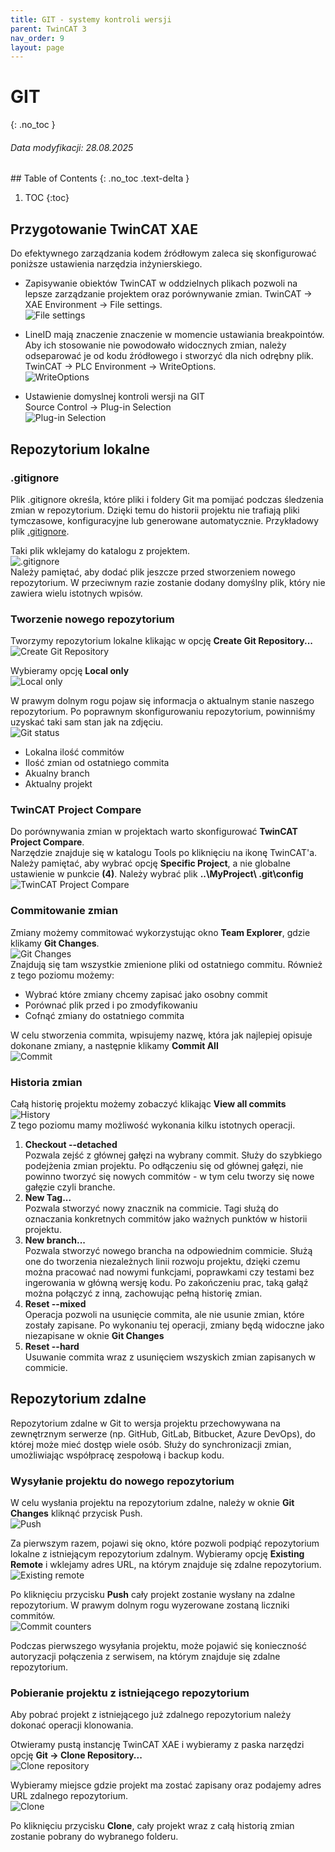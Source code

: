 ```yaml
---
title: GIT - systemy kontroli wersji 
parent: TwinCAT 3
nav_order: 9
layout: page
---
```


# GIT
{: .no_toc }
<h6> Data modyfikacji: 28.08.2025 </h6>
## Table of Contents
{: .no_toc .text-delta }

1. TOC
{:toc}

## Przygotowanie TwinCAT XAE

Do efektywnego zarządzania kodem źródłowym zaleca się skonfigurować poniższe ustawienia narzędzia inżynierskiego.

* Zapisywanie obiektów TwinCAT w oddzielnych plikach pozwoli na lepsze zarządzanie projektem oraz porównywanie zmian. 
TwinCAT → XAE Environment → File settings.   
![File settings](image-1.png)

* LineID mają znaczenie znaczenie w momencie ustawiania breakpointów. Aby ich stosowanie nie powodowało widocznych zmian, należy odseparować je od kodu źródłowego i stworzyć dla nich odrębny plik.  
TwinCAT → PLC Environment → WriteOptions.  
![WriteOptions](image-2.png)

* Ustawienie domyslnej kontroli wersji na GIT   
Source Control → Plug-in Selection  
![Plug-in Selection](image-4.png)

## Repozytorium lokalne

### .gitignore
Plik .gitignore określa, które pliki i foldery Git ma pomijać podczas śledzenia zmian w repozytorium. Dzięki temu do historii projektu nie trafiają pliki tymczasowe, konfiguracyjne lub generowane automatycznie.
Przykładowy plik [.gitignore](https://infosys.beckhoff.com/content/1033/tc3_sourcecontrol/14604066827.html).

Taki plik wklejamy do katalogu z projektem.  
![.gitignore](image-5.png)  
Należy pamiętać, aby dodać plik jeszcze przed stworzeniem nowego repozytorium. W przeciwnym razie zostanie dodany domyślny plik, który nie zawiera wielu istotnych wpisów.

### Tworzenie nowego repozytorium
Tworzymy repozytorium lokalne klikając w opcję **Create Git Repository...**  
![Create Git Repository](image-6.png)

Wybieramy opcję **Local only**  
![Local only](image-8.png)

W prawym dolnym rogu pojaw się informacja o aktualnym stanie naszego repozytorium. Po poprawnym skonfigurowaniu repozytorium, powinniśmy uzyskać taki sam stan jak na zdjęciu.  
![Git status](image-9.png)
* Lokalna ilość commitów
* Ilość zmian od ostatniego commita
* Akualny branch
* Aktualny projekt

### TwinCAT Project Compare
Do porównywania zmian w projektach warto skonfigurować **TwinCAT Project Compare**.  
Narzędzie znajduje się w katalogu Tools po kliknięciu na ikonę TwinCAT'a.  
Należy pamiętać, aby wybrać opcję **Specific Project**, a nie globalne ustawienie w punkcie **(4)**. Należy wybrać plik **..\MyProject\ .git\config**  
![TwinCAT Project Compare](image-10.png)

### Commitowanie zmian
Zmiany możemy commitować wykorzystując okno **Team Explorer**, gdzie klikamy **Git Changes**.  
![Git Changes](image-11.png)  
Znajdują się tam wszystkie zmienione pliki od ostatniego commitu. Również z tego poziomu możemy:
* Wybrać które zmiany chcemy zapisać jako osobny commit
* Porównać plik przed i po zmodyfikowaniu
* Cofnąć zmiany do ostatniego commita

W celu stworzenia commita, wpisujemy nazwę, która jak najlepiej opisuje dokonane zmiany, a następnie klikamy **Commit All**  
![Commit](image-12.png)

### Historia zmian
Całą historię projektu możemy zobaczyć klikając **View all commits**  
![History](image-14.png)  
Z tego poziomu mamy możliwość wykonania kilku istotnych operacji.
1. **Checkout --detached**  
Pozwala zejść z głównej gałęzi na wybrany commit. Służy do szybkiego podejżenia zmian projektu. Po odłączeniu się od głównej gałęzi, nie powinno tworzyć się nowych commitów - w tym celu tworzy się nowe gałęzie czyli branche.
2. **New Tag...**  
Pozwala stworzyć nowy znacznik na commicie. Tagi służą do oznaczania konkretnych commitów jako ważnych punktów w historii projektu.
3. **New branch...**  
Pozwala stworzyć nowego brancha na odpowiednim commicie. Służą one do tworzenia niezależnych linii rozwoju projektu, dzięki czemu można pracować nad nowymi funkcjami, poprawkami czy testami bez ingerowania w główną wersję kodu. Po zakończeniu prac, taką gałąź można połączyć z inną, zachowując pełną historię zmian.
4. **Reset --mixed**  
Operacja pozwoli na usunięcie commita, ale nie usunie zmian, które zostały zapisane. Po wykonaniu tej operacji, zmiany będą widoczne jako niezapisane w oknie **Git Changes**
5. **Reset --hard**  
Usuwanie commita wraz z usunięciem wszyskich zmian zapisanych w commicie.

## Repozytorium zdalne
Repozytorium zdalne w Git to wersja projektu przechowywana na zewnętrznym serwerze (np. GitHub, GitLab, Bitbucket, Azure DevOps), do której może mieć dostęp wiele osób.
Służy do synchronizacji zmian, umożliwiając współpracę zespołową i backup kodu.
### Wysyłanie projektu do nowego repozytorium
W celu wysłania projektu na repozytorium zdalne, należy w oknie **Git Changes** kliknąć przycisk Push.  
![Push](image-17.png)  

Za pierwszym razem, pojawi się okno, które pozwoli podpiąć repozytorium lokalne z istniejącym repozytorium zdalnym. Wybieramy opcję **Existing Remote** i wklejamy adres URL, na którym znajduje się zdalne repozytorium.
![Existing remote](image-18.png)

Po kliknięciu przycisku **Push** cały projekt zostanie wysłany na zdalne repozytorium. W prawym dolnym rogu wyzerowane zostaną liczniki commitów.  
![Commit counters](image-19.png)

Podczas pierwszego wysyłania projektu, może pojawić się konieczność autoryzacji połączenia z serwisem, na którym znajduje się zdalne repozytorium.

### Pobieranie projektu z istniejącego repozytorium
Aby pobrać projekt z istniejącego już zdalnego repozytorium należy dokonać operacji klonowania.

Otwieramy pustą instancję TwinCAT XAE i wybieramy z paska narzędzi opcję **Git → Clone Repository...**  
![Clone repository](image-20.png)

Wybieramy miejsce gdzie projekt ma zostać zapisany oraz podajemy adres URL zdalnego repozytorium.  
![Clone](image-21.png)

Po kliknięciu przycisku **Clone**, cały projekt wraz z całą historią zmian zostanie pobrany do wybranego folderu.